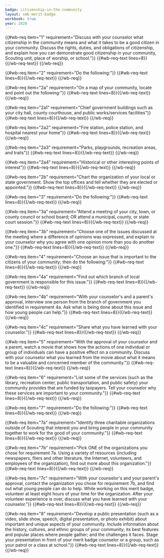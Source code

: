 ```yaml
---
badge: citizenship-in-the-community
layout: smb-merit-badge
workbook: true
year: 2020
---
```



{{#wb-req item="1" requirement="Discuss with your counselor what citizenship in the community means and what it takes to be a good citizen in your community. Discuss the rights, duties, and obligations of citizenship, and explain how you can demonstrate good citizenship in your community, Scouting unit, place of worship, or school."}}
{{#wb-req-text lines=8}}{{/wb-req-text}}
{{/wb-req}}

{{#wb-req item="2" requirement="Do the following:"}}
{{#wb-req-text lines=8}}{{/wb-req-text}}
{{/wb-req}}

{{#wb-req item="2a" requirement="On a map of your community, locate and point out the following:"}}
{{#wb-req-text lines=8}}{{/wb-req-text}}
{{/wb-req}}

{{#wb-req item="2a1" requirement="Chief government buildings such as your city hall, county courthouse, and public works/services facilities"}}
{{#wb-req-text lines=8}}{{/wb-req-text}}
{{/wb-req}}

{{#wb-req item="2a2" requirement="Fire station, police station, and hospital nearest your home"}}
{{#wb-req-text lines=8}}{{/wb-req-text}}
{{/wb-req}}

{{#wb-req item="2a3" requirement="Parks, playgrounds, recreation areas, and trails"}}
{{#wb-req-text lines=8}}{{/wb-req-text}}
{{/wb-req}}

{{#wb-req item="2a4" requirement="Historical or other interesting points of interest"}}
{{#wb-req-text lines=8}}{{/wb-req-text}}
{{/wb-req}}

{{#wb-req item="2b" requirement="Chart the organization of your local or state government. Show the top offices and tell whether they are elected or appointed."}}
{{#wb-req-text lines=8}}{{/wb-req-text}}
{{/wb-req}}

{{#wb-req item="3" requirement="Do the following:"}}
{{#wb-req-text lines=8}}{{/wb-req-text}}
{{/wb-req}}

{{#wb-req item="3a" requirement="Attend a meeting of your city, town, or county council or school board; OR attend a municipal, county, or state court session."}}
{{#wb-req-text lines=8}}{{/wb-req-text}}
{{/wb-req}}

{{#wb-req item="3b" requirement="Choose one of the issues discussed at the meeting where a difference of opinions was expressed, and explain to your counselor why you agree with one opinion more than you do another one."}}
{{#wb-req-text lines=8}}{{/wb-req-text}}
{{/wb-req}}

{{#wb-req item="4" requirement="Choose an issue that is important to the citizens of your community; then do the following:"}}
{{#wb-req-text lines=8}}{{/wb-req-text}}
{{/wb-req}}

{{#wb-req item="4a" requirement="Find out which branch of local government is responsible for this issue."}}
{{#wb-req-text lines=8}}{{/wb-req-text}}
{{/wb-req}}

{{#wb-req item="4b" requirement="With your counselor's and a parent's approval, interview one person from the branch of government you identified in requirement 4a. Ask what is being done about this issue and how young people can help."}}
{{#wb-req-text lines=8}}{{/wb-req-text}}
{{/wb-req}}

{{#wb-req item="4c" requirement="Share what you have learned with your counselor."}}
{{#wb-req-text lines=8}}{{/wb-req-text}}
{{/wb-req}}

{{#wb-req item="5" requirement="With the approval of your counselor and a parent, watch a movie that shows how the actions of one individual or group of individuals can have a positive effect on a community. Discuss with your counselor what you learned from the movie about what it means to be a valuable and concerned member of the community."}}
{{#wb-req-text lines=8}}{{/wb-req-text}}
{{/wb-req}}

{{#wb-req item="6" requirement="List some of the services (such as the library, recreation center, public transportation, and public safety) your community provides that are funded by taxpayers. Tell your counselor why these services are important to your community."}}
{{#wb-req-text lines=8}}{{/wb-req-text}}
{{/wb-req}}

{{#wb-req item="7" requirement="Do the following:"}}
{{#wb-req-text lines=8}}{{/wb-req-text}}
{{/wb-req}}

{{#wb-req item="7a" requirement="Identify three charitable organizations outside of Scouting that interest you and bring people in your community together to work for the good of your community."}}
{{#wb-req-text lines=8}}{{/wb-req-text}}
{{/wb-req}}

{{#wb-req item="7b" requirement="Pick ONE of the organizations you chose for requirement 7a. Using a variety of resources (including newspapers, fliers and other literature, the Internet, volunteers, and employees of the organization), find out more about this organization."}}
{{#wb-req-text lines=8}}{{/wb-req-text}}
{{/wb-req}}

{{#wb-req item="7c" requirement="With your counselor's and your parent's approval, contact the organization you chose for requirement 7b, and find out what young people can do to help. While working on this merit badge, volunteer at least eight hours of your time for the organization. After your volunteer experience is over, discuss what you have learned with your counselor."}}
{{#wb-req-text lines=8}}{{/wb-req-text}}
{{/wb-req}}

{{#wb-req item="8" requirement="Develop a public presentation (such as a video, slide show, speech, digital presentation, or photo exhibit) about important and unique aspects of your community. Include information about the history, cultures, and ethnic groups of your community; its best features and popular places where people gather; and the challenges it faces. Stage your presentation in front of your merit badge counselor or a group, such as your patrol or a class at school."}}
{{#wb-req-text lines=8}}{{/wb-req-text}}
{{/wb-req}}
